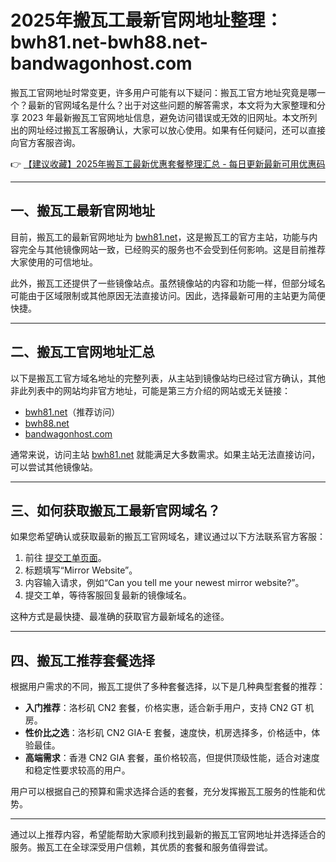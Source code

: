 # 2025年搬瓦工最新官网地址整理：bwh81.net-bwh88.net-bandwagonhost.com

搬瓦工官网地址时常变更，许多用户可能有以下疑问：搬瓦工官方地址究竟是哪一个？最新的官网域名是什么？出于对这些问题的解答需求，本文将为大家整理和分享 2023 年最新搬瓦工官网地址信息，避免访问错误或无效的旧网址。本文所列出的网址经过搬瓦工客服确认，大家可以放心使用。如果有任何疑问，还可以直接向官方客服咨询。

👉 [【建议收藏】2025年搬瓦工最新优惠套餐整理汇总 - 每日更新最新可用优惠码](https://bit.ly/banwagon)

---

## 一、搬瓦工最新官网地址

目前，搬瓦工的最新官网地址为 [bwh81.net](https://bit.ly/banwagon)，这是搬瓦工的官方主站，功能与内容完全与其他镜像网站一致，已经购买的服务也不会受到任何影响。这是目前推荐大家使用的可信地址。

此外，搬瓦工还提供了一些镜像站点。虽然镜像站的内容和功能一样，但部分域名可能由于区域限制或其他原因无法直接访问。因此，选择最新可用的主站更为简便快捷。

---

## 二、搬瓦工官网地址汇总

以下是搬瓦工官方域名地址的完整列表，从主站到镜像站均已经过官方确认，其他非此列表中的网站均非官方地址，可能是第三方介绍的网站或无关链接：

- [bwh81.net](https://bit.ly/banwagon)（推荐访问）
- [bwh88.net](#)
- [bandwagonhost.com](#)

通常来说，访问主站 [bwh81.net](https://bit.ly/banwagon) 就能满足大多数需求。如果主站无法直接访问，可以尝试其他镜像站。

---

## 三、如何获取搬瓦工最新官网域名？

如果您希望确认或获取最新的搬瓦工官网域名，建议通过以下方法联系官方客服：

1. 前往 [提交工单页面](https://bwh81.net/submitticket.php)。
2. 标题填写“Mirror Website”。
3. 内容输入请求，例如“Can you tell me your newest mirror website?”。
4. 提交工单，等待客服回复最新的镜像域名。

这种方式是最快捷、最准确的获取官方最新域名的途径。

---

## 四、搬瓦工推荐套餐选择

根据用户需求的不同，搬瓦工提供了多种套餐选择，以下是几种典型套餐的推荐：

- **入门推荐**：洛杉矶 CN2 套餐，价格实惠，适合新手用户，支持 CN2 GT 机房。
- **性价比之选**：洛杉矶 CN2 GIA-E 套餐，速度快，机房选择多，价格适中，体验最佳。
- **高端需求**：香港 CN2 GIA 套餐，虽价格较高，但提供顶级性能，适合对速度和稳定性要求较高的用户。

用户可以根据自己的预算和需求选择合适的套餐，充分发挥搬瓦工服务的性能和优势。

---

通过以上推荐内容，希望能帮助大家顺利找到最新的搬瓦工官网地址并选择适合的服务。搬瓦工在全球深受用户信赖，其优质的套餐和服务值得尝试。